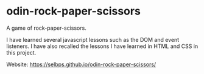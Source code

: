 # odin-rock-paper-scissors
A game of rock-paper-scissors. 

I have learned several javascript lessons such as the DOM and event listeners. I have also recalled the lessons I have learned in HTML and CSS in this project. 

Website: https://selbps.github.io/odin-rock-paper-scissors/

